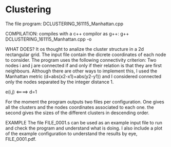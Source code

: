 # Clustering


The file program: DCLUSTERING_161115_Manhattan.cpp 

COMPILATION:
compiles with a c++ compilor as g++:
g++ DCLUSTERING_161115_Manhattan.cpp -o

WHAT DOES?
It os thought to analize the cluster structure in a 2d rectangular grid. The input file contain the dicrete coordinates of each node to consider. The program uses the following connectivity criterion:
Two nodes i and j are connected if and only if their relation is that they are first neighbours. Although there are other ways to implement this, I used the Manhattan metric (d=abs(x2-x1)+abs(y2-y1)) and I considered connected only the nodes separated by the integer distance 1.

e(i,j) <====> d=1

For the moment the program outputs two files per configuration. One gives all the clusters and the nodes coordinates associated to each one. the second gives the sizes of the different clusters in descending order.

EXAMPLE
The file FILE_0001.s can be used as an example input file to run and check the program and understand what is doing. I also include a plot of the example configuration to understand the results by eye, FILE_0001.pdf.

